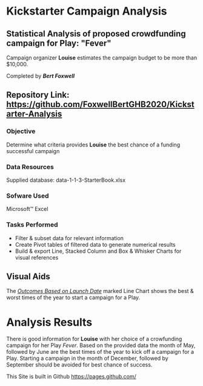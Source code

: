 # Kickstarter Campaign Analysis
## Statistical Analysis of proposed crowdfunding campaign for Play: "Fever"
Campaign organizer **Louise** estimates the campaign budget to be more than $10,000.

Completed by ***Bert Foxwell***

## Repository Link:  https://github.com/FoxwellBertGHB2020/Kickstarter-Analysis

### Objective
Determine what criteria provides **Louise** the best chance of a funding successful campaign

### Data Resources
Supplied database: data-1-1-3-StarterBook.xlsx

### Sofware Used  
Microsoft™ Excel

### Tasks Performed
* Filter & subset data for relevant information
* Create Pivot tables of filtered data to generate numerical results
* Build & export Line, Stacked Column and Box & Whisker Charts for visual references

## Visual Aids
The [*Outcomes Based on Launch Date*](Outcomes_Launch_Date.pdf) marked Line Chart shows the best & worst times of the year to start a campaign for a Play.

# Analysis Results
There is good information for **Louise** with her choice of a crowfunding campaign for her Play *Fever*.
Based on the provided data the month of May, followed by June are the best times of the year to kick off a campaign for a Play.
Starting a campaign in the month of December, followed by September should be avoided for best chance of success.













This Site is built in Github https://pages.github.com/
